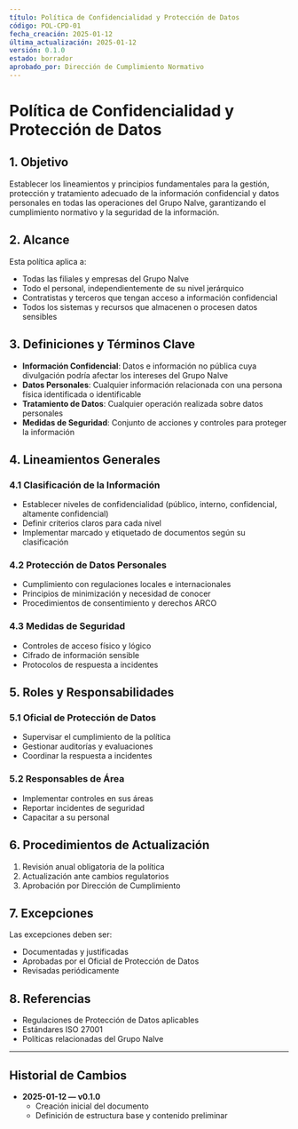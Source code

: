 ```yaml
---
título: Política de Confidencialidad y Protección de Datos
código: POL-CPD-01
fecha_creación: 2025-01-12
última_actualización: 2025-01-12
versión: 0.1.0
estado: borrador
aprobado_por: Dirección de Cumplimiento Normativo
---
```


# Política de Confidencialidad y Protección de Datos

## 1. Objetivo
Establecer los lineamientos y principios fundamentales para la gestión, protección y tratamiento adecuado de la información confidencial y datos personales en todas las operaciones del Grupo Nalve, garantizando el cumplimiento normativo y la seguridad de la información.

## 2. Alcance
Esta política aplica a:
- Todas las filiales y empresas del Grupo Nalve
- Todo el personal, independientemente de su nivel jerárquico
- Contratistas y terceros que tengan acceso a información confidencial
- Todos los sistemas y recursos que almacenen o procesen datos sensibles

## 3. Definiciones y Términos Clave
- **Información Confidencial**: Datos e información no pública cuya divulgación podría afectar los intereses del Grupo Nalve
- **Datos Personales**: Cualquier información relacionada con una persona física identificada o identificable
- **Tratamiento de Datos**: Cualquier operación realizada sobre datos personales
- **Medidas de Seguridad**: Conjunto de acciones y controles para proteger la información

## 4. Lineamientos Generales
### 4.1 Clasificación de la Información
- Establecer niveles de confidencialidad (público, interno, confidencial, altamente confidencial)
- Definir criterios claros para cada nivel
- Implementar marcado y etiquetado de documentos según su clasificación

### 4.2 Protección de Datos Personales
- Cumplimiento con regulaciones locales e internacionales
- Principios de minimización y necesidad de conocer
- Procedimientos de consentimiento y derechos ARCO

### 4.3 Medidas de Seguridad
- Controles de acceso físico y lógico
- Cifrado de información sensible
- Protocolos de respuesta a incidentes

## 5. Roles y Responsabilidades
### 5.1 Oficial de Protección de Datos
- Supervisar el cumplimiento de la política
- Gestionar auditorías y evaluaciones
- Coordinar la respuesta a incidentes

### 5.2 Responsables de Área
- Implementar controles en sus áreas
- Reportar incidentes de seguridad
- Capacitar a su personal

## 6. Procedimientos de Actualización
1. Revisión anual obligatoria de la política
2. Actualización ante cambios regulatorios
3. Aprobación por Dirección de Cumplimiento

## 7. Excepciones
Las excepciones deben ser:
- Documentadas y justificadas
- Aprobadas por el Oficial de Protección de Datos
- Revisadas periódicamente

## 8. Referencias
- Regulaciones de Protección de Datos aplicables
- Estándares ISO 27001
- Políticas relacionadas del Grupo Nalve

---

## Historial de Cambios
- **2025-01-12 — v0.1.0**
  - Creación inicial del documento
  - Definición de estructura base y contenido preliminar 